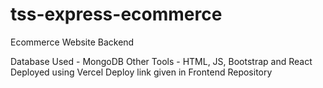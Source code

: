 # tss-express-ecommerce

Ecommerce Website Backend

Database Used - MongoDB
Other Tools - HTML, JS, Bootstrap and React
Deployed using Vercel
Deploy link given in Frontend Repository

